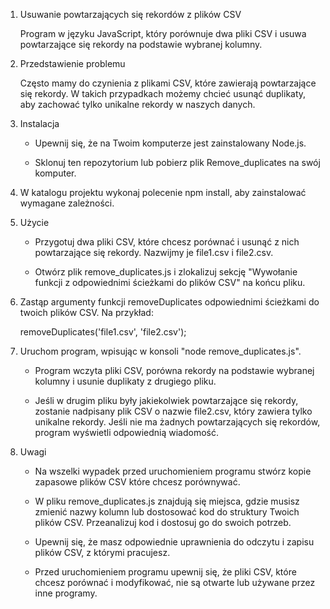 1. Usuwanie powtarzających się rekordów z plików CSV

    Program w języku JavaScript, który porównuje dwa pliki CSV i usuwa powtarzające się rekordy na podstawie wybranej kolumny.

2. Przedstawienie problemu

    Często mamy do czynienia z plikami CSV, które zawierają powtarzające się rekordy. W takich przypadkach możemy chcieć usunąć duplikaty, aby zachować tylko unikalne rekordy w naszych danych.

3. Instalacja

    - Upewnij się, że na Twoim komputerze jest zainstalowany Node.js.

    - Sklonuj ten repozytorium lub pobierz plik Remove_duplicates na swój komputer.

4. W katalogu projektu wykonaj polecenie npm install, aby zainstalować wymagane zależności.

5. Użycie

    - Przygotuj dwa pliki CSV, które chcesz porównać i usunąć z nich powtarzające się rekordy. Nazwijmy je file1.csv i file2.csv.

    - Otwórz plik remove_duplicates.js i zlokalizuj sekcję "Wywołanie funkcji z odpowiednimi ścieżkami do plików CSV" na końcu pliku.

6. Zastąp argumenty funkcji removeDuplicates odpowiednimi ścieżkami do twoich plików CSV. Na przykład:

    removeDuplicates('file1.csv', 'file2.csv');

7. Uruchom program, wpisując w konsoli "node remove_duplicates.js".

    - Program wczyta pliki CSV, porówna rekordy na podstawie wybranej kolumny i usunie duplikaty z drugiego pliku.

    - Jeśli w drugim pliku były jakiekolwiek powtarzające się rekordy, zostanie nadpisany plik CSV o nazwie file2.csv, który zawiera tylko unikalne rekordy. Jeśli nie ma żadnych powtarzających się rekordów, program wyświetli odpowiednią wiadomość.

8. Uwagi

    - Na wszelki wypadek przed uruchomieniem programu stwórz kopie zapasowe plików CSV które chcesz porównywać.

    - W pliku remove_duplicates.js znajdują się miejsca, gdzie musisz zmienić nazwy kolumn lub dostosować kod do struktury Twoich plików CSV.   Przeanalizuj kod i dostosuj go do swoich potrzeb.

    - Upewnij się, że masz odpowiednie uprawnienia do odczytu i zapisu plików CSV, z którymi pracujesz.

    - Przed uruchomieniem programu upewnij się, że pliki CSV, które chcesz porównać i modyfikować, nie są otwarte lub używane przez inne programy.